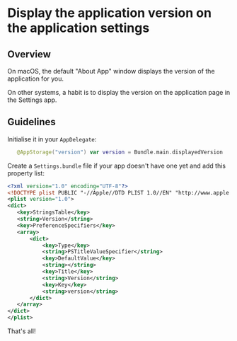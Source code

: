 # Display the application version on the application settings
## Overview

On macOS, the default "About App" window displays the version of the application for you.

On other systems, a habit is to display the version on the application page in the Settings app.

## Guidelines

Initialise it in your  `AppDelegate`:
```swift
   @AppStorage("version") var version = Bundle.main.displayedVersion
```

Create a `Settings.bundle` file if your app doesn't have one yet and add this property list:

```xml
<?xml version="1.0" encoding="UTF-8"?>
<!DOCTYPE plist PUBLIC "-//Apple//DTD PLIST 1.0//EN" "http://www.apple.com/DTDs/PropertyList-1.0.dtd">
<plist version="1.0">
<dict>
   <key>StringsTable</key>
   <string>Version</string>
   <key>PreferenceSpecifiers</key>
   <array>
       <dict>
           <key>Type</key>
           <string>PSTitleValueSpecifier</string>
           <key>DefaultValue</key>
           <string></string>
           <key>Title</key>
           <string>Version</string>
           <key>Key</key>
           <string>version</string>
       </dict>
   </array>
</dict>
</plist>

```

That's all!
